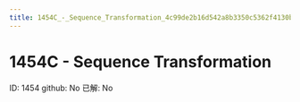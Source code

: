 ```yaml
---
title: 1454C_-_Sequence_Transformation_4c99de2b16d542a8b3350c5362f4130b
---
```


# 1454C - Sequence Transformation

ID: 1454
github: No
已解: No